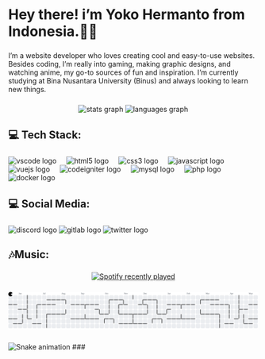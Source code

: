 <h1 align="left">Hey there! i’m Yoko Hermanto from Indonesia.👋🏻</h1>

###

<p align="left">I’m a website developer who loves creating cool and easy-to-use websites. Besides coding, I’m really into gaming, making graphic designs, and watching anime, my go-to sources of fun and inspiration. I’m currently studying at Bina Nusantara University (Binus) and always looking to learn new things.</p>

###

<div align="center">
  <img src="https://github-readme-stats.vercel.app/api?username=YokoHermanto1&hide_title=false&hide_rank=false&show_icons=true&include_all_commits=true&count_private=true&disable_animations=false&theme=dracula&locale=en&hide_border=false&order=1" height="150" alt="stats graph"  />
  <img src="https://github-readme-stats.vercel.app/api/top-langs?username=YokoHermanto1&locale=en&hide_title=false&layout=compact&card_width=320&langs_count=5&theme=dracula&hide_border=false&order=2" height="150" alt="languages graph"  />
</div>

###

<h2 align="left">💻 Tech Stack:</h2>

###

<div align="left">
  <img src="https://cdn.jsdelivr.net/gh/devicons/devicon/icons/vscode/vscode-original.svg" height="40" alt="vscode logo"  />
  <img width="12" />
  <img src="https://cdn.jsdelivr.net/gh/devicons/devicon/icons/html5/html5-original.svg" height="40" alt="html5 logo"  />
  <img width="12" />
  <img src="https://cdn.jsdelivr.net/gh/devicons/devicon/icons/css3/css3-original.svg" height="40" alt="css3 logo"  />
  <img width="12" />
  <img src="https://cdn.jsdelivr.net/gh/devicons/devicon/icons/javascript/javascript-original.svg" height="40" alt="javascript logo"  />
  <img width="12" />
  <img src="https://cdn.jsdelivr.net/gh/devicons/devicon/icons/vuejs/vuejs-original.svg" height="40" alt="vuejs logo"  />
  <img width="12" />
  <img src="https://cdn.jsdelivr.net/gh/devicons/devicon/icons/codeigniter/codeigniter-plain.svg" height="40" alt="codeigniter logo"  />
  <img width="12" />
  <img src="https://cdn.jsdelivr.net/gh/devicons/devicon/icons/mysql/mysql-original.svg" height="40" alt="mysql logo"  />
  <img width="12" />
  <img src="https://cdn.jsdelivr.net/gh/devicons/devicon/icons/php/php-original.svg" height="40" alt="php logo"  />
  <img width="12" />
  <img src="https://cdn.jsdelivr.net/gh/devicons/devicon/icons/docker/docker-original.svg" height="40" alt="docker logo"  />
</div>

###

<h2 align="left">💻 Social Media:</h2>

###

<div align="left">
  <img src="https://raw.githubusercontent.com/maurodesouza/profile-readme-generator/master/src/assets/icons/social/discord/default.svg" width="52" height="40" alt="discord logo"  />
  <img src="https://raw.githubusercontent.com/maurodesouza/profile-readme-generator/master/src/assets/icons/social/gitlab/default.svg" width="52" height="40" alt="gitlab logo"  />
  <img src="https://raw.githubusercontent.com/maurodesouza/profile-readme-generator/master/src/assets/icons/social/twitter/default.svg" width="52" height="40" alt="twitter logo"  />
</div>

###

<h2 align="left">🎶Music:</h2>

###

<div align="center">
  <a href="https://open.spotify.com/user/31dgkoactzl2za5rfmco7fjpqp4e">
    <img src="https://spotify-recently-played-readme.vercel.app/api?user=31dgkoactzl2za5rfmco7fjpqp4e&count=5&unique=true" alt="Spotify recently played"  />
  </a>
</div>

###

<picture>
  <source media="(prefers-color-scheme: dark)" srcset="https://raw.githubusercontent.com/YokoHermanto1/YokoHermanto1/output/pacman-contribution-graph-dark.svg">
  <source media="(prefers-color-scheme: light)" srcset="https://raw.githubusercontent.com/YokoHermanto1/YokoHermanto1/output/pacman-contribution-graph.svg">
  <img alt="pacman contribution graph" src="https://raw.githubusercontent.com/YokoHermanto1/YokoHermanto1/output/pacman-contribution-graph.svg">
</picture>

###
<picture>
  <source media="(prefers-color-scheme: dark)" srcset="https://raw.githubusercontent.com/YokoHermanto1/YokoHermanto1/output/github-snake-dark.svg" />
  <source media="(prefers-color-scheme: light)" srcset="https://raw.githubusercontent.com/YokoHermanto1/YokoHermanto1/output/github-snake.svg" />
  <img src="https://raw.githubusercontent.com/YokoHermanto1/YokoHermanto1/output/snake.svg" alt="Snake animation" />
</picture>
###
